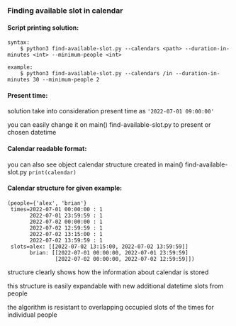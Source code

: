 ### Finding available slot in calendar

#### Script printing solution:
```
syntax:
    $ python3 find-available-slot.py --calendars <path> --duration-in-minutes <int> --minimum-people <int>

example:
    $ python3 find-available-slot.py --calendars /in --duration-in-minutes 30 --minimum-people 2
```

#### Present time:
 solution take into consideration present time as `'2022-07-01 09:00:00'`

 you can easily change it on main() find-available-slot.py to present or chosen datetime
 
#### Calendar readable format:
you can also see object calendar structure created in main() find-available-slot.py `print(calendar)`

#### Calendar structure for given example:
```
(people={'alex', 'brian'}
 times=2022-07-01 00:00:00 : 1
       2022-07-01 23:59:59 : 1
       2022-07-02 00:00:00 : 1
       2022-07-02 12:59:59 : 1
       2022-07-02 13:15:00 : 1
       2022-07-02 13:59:59 : 1
 slots=alex: [[2022-07-02 13:15:00, 2022-07-02 13:59:59]]
       brian: [[2022-07-01 00:00:00, 2022-07-01 23:59:59]
               [2022-07-02 00:00:00, 2022-07-02 12:59:59]])
```

structure clearly shows how the information about calendar is stored

this structure is easily expandable with new additional datetime slots from people

the algorithm is resistant to overlapping occupied slots of the times for individual people
